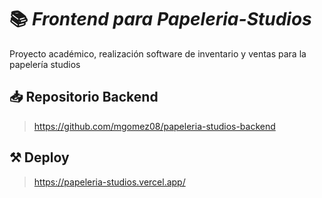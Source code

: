 # 📚 _Frontend para Papeleria-Studios_
Proyecto académico, realización software de inventario y ventas para la papelería studios

## 📥 Repositorio Backend

> https://github.com/mgomez08/papeleria-studios-backend


## ⚒ Deploy
> https://papeleria-studios.vercel.app/
